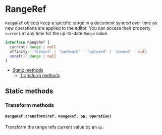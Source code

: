 # RangeRef

`RangeRef` objects keep a specific range in a document synced over time as new operations are applied to the editor. You can access their property `current` at any time for the up-to-date `Range` value.

```typescript
interface RangeRef {
  current: Range | null
  affinity: 'forward' | 'backward' | 'outward' | 'inward' | null
  unref(): Range | null
}
```

* [Static methods](range-ref.md#static-methods)
  * [Transform methods](range-ref.md#transform-methods)

## Static methods

### Transform methods

#### `RangeRef.transform(ref: RangeRef, op: Operation)`

Transform the range refs current value by an `op`.

